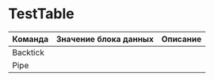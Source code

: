 # TestTable
| Команда     | Значение блока данных | Описание |
| ---         | ---                   |---       |
| Backtick    |                       |          |
| Pipe        |                       |          |

